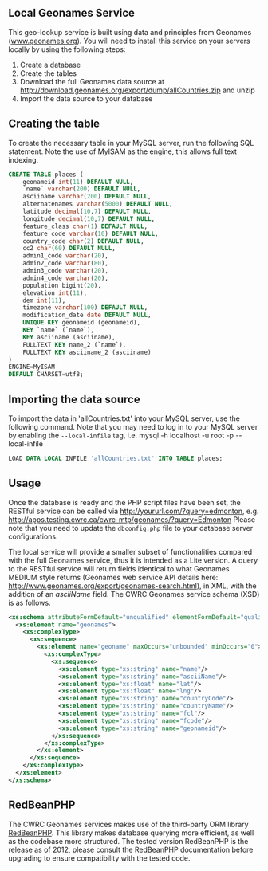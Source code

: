 ## Local Geonames Service

This geo-lookup service is built using data and principles from Geonames (www.geonames.org). You will need to install this service on your servers locally by using the following steps:

1. Create a database
2. Create the tables
3. Download the full Geonames data source at http://download.geonames.org/export/dump/allCountries.zip and unzip
4. Import the data source to your database

## Creating the table

To create the necessary table in your MySQL server, run the following SQL statement. Note the use of MyISAM as the engine, this allows full text indexing.

```sql
CREATE TABLE places (
	geonameid int(11) DEFAULT NULL,
	`name` varchar(200) DEFAULT NULL,
	asciiname varchar(200) DEFAULT NULL,
	alternatenames varchar(5000) DEFAULT NULL,
	latitude decimal(10,7) DEFAULT NULL,
	longitude decimal(10,7) DEFAULT NULL,
	feature_class char(1) DEFAULT NULL,
	feature_code varchar(10) DEFAULT NULL,
	country_code char(2) DEFAULT NULL,
	cc2 char(60) DEFAULT NULL,
	admin1_code varchar(20),
	admin2_code varchar(80),
	admin3_code varchar(20),
	admin4_code varchar(20),
	population bigint(20),
	elevation int(11),
	dem int(11),
	timezone varchar(100) DEFAULT NULL,
	modification_date date DEFAULT NULL,
	UNIQUE KEY geonameid (geonameid),
	KEY `name` (`name`),
	KEY asciiname (asciiname),
	FULLTEXT KEY name_2 (`name`),
	FULLTEXT KEY asciiname_2 (asciiname)
)
ENGINE=MyISAM 
DEFAULT CHARSET=utf8;
```
	
## Importing the data source

To import the data in 'allCountries.txt' into your MySQL server, use the following command. Note that you may need to log in to your MySQL server by enabling the `--local-infile` tag, i.e. mysql -h localhost -u root -p --local-infile

```sql
LOAD DATA LOCAL INFILE 'allCountries.txt' INTO TABLE places;
```

## Usage
Once the database is ready and the PHP script files have been set, the RESTful service can be called via http://yoururl.com/?query=edmonton, e.g. http://apps.testing.cwrc.ca/cwrc-mtp/geonames/?query=Edmonton Please note that you need to update the `dbconfig.php` file to your database server configurations.

The local service will provide a smaller subset of functionalities compared with the full Geonames service, thus it is intended as a Lite version. A query to the RESTful service will return fields identical to what Geonames MEDIUM style returns (Geonames web service API details here: http://www.geonames.org/export/geonames-search.html), in XML, with the addition of an _asciiName_ field. The CWRC Geonames service schema (XSD) is as follows.

```xml
<xs:schema attributeFormDefault="unqualified" elementFormDefault="qualified" xmlns:xs="http://www.w3.org/2001/XMLSchema">
  <xs:element name="geonames">
    <xs:complexType>
      <xs:sequence>
        <xs:element name="geoname" maxOccurs="unbounded" minOccurs="0">
          <xs:complexType>
            <xs:sequence>
              <xs:element type="xs:string" name="name"/>
              <xs:element type="xs:string" name="asciiName"/>
              <xs:element type="xs:float" name="lat"/>
              <xs:element type="xs:float" name="lng"/>
              <xs:element type="xs:string" name="countryCode"/>
              <xs:element type="xs:string" name="countryName"/>
              <xs:element type="xs:string" name="fcl"/>
              <xs:element type="xs:string" name="fcode"/>
              <xs:element type="xs:string" name="geonameid"/>
            </xs:sequence>
          </xs:complexType>
        </xs:element>
      </xs:sequence>
    </xs:complexType>
  </xs:element>
</xs:schema>
```

## RedBeanPHP

The CWRC Geonames services makes use of the third-party ORM library [RedBeanPHP](http://www.redbeanphp.com/). This library makes database querying more efficient, as well as the codebase more structured. The tested version RedBeanPHP is the release as of 2012, please consult the RedBeanPHP documentation before upgrading to ensure compatibility with the tested code.